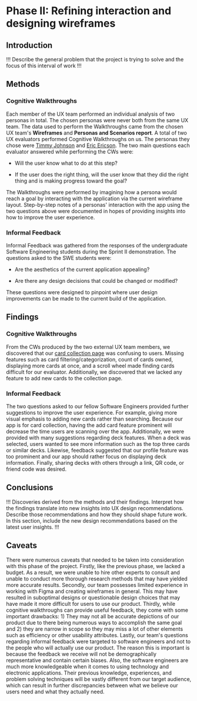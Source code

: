 # Phase II: Refining interaction and designing wireframes

## Introduction

!!! Describe the general problem that the project is trying to solve and the focus of this interval of work !!!

## Methods

### Cognitive Walkthroughs

Each member of the UX team performed an individual analysis of two personas in total. The chosen personas were never both from the same UX team. The data used to perform the Walkthroughs came from the chosen UX team's **Wireframes** and **Personas and Scenarios report**. A total of two UX evaluators performed Cognitive Walkthroughs on us. The personas they chose were [Timmy Johnson](https://chicosoftwareteams.slack.com/archives/C0472SZGT8T/p1710274988126439?thread_ts=1710273278.330969&cid=C0472SZGT8T) and [Eric Ericson](https://chicosoftwareteams.slack.com/archives/C0472SZGT8T/p1710275409415429?thread_ts=1710273278.330969&cid=C0472SZGT8T). 
The two main questions each evaluator answered while performing the CWs were:

* Will the user know what to do at this step?

* If the user does the right thing, will the user know that they did the right thing and is making progress toward the goal?

The Walkthroughs were performed by imagining how a persona would reach a goal by interacting with the application via the current wireframe layout. Step-by-step notes of a personas' interaction with the app using the two questions above were documented in hopes of providing insights into how to improve the user experience. 

### Informal Feedback

Informal Feedback was gathered from the responses of the undergraduate Software Engineering students during the Sprint II demonstration. The questions asked to the SWE students were:

* Are the aesthetics of the current application appealing?

* Are there any design decisions that could be changed or modified?

These questions were designed to pinpoint where user design improvements can be made to the current build of the application.

## Findings

### Cognitive Walkthroughs

From the CWs produced by the two external UX team members, we discovered that our [card collection page]() was confusing to users. Missing features such as card filtering/categorization, count of cards owned, displaying more cards at once, and a scroll wheel made finding cards difficult for our evaluator. Additionally, we discovered that we lacked any feature to add new cards to the collection page. 

### Informal Feedback

The two questions asked to our fellow Software Engineers provided further suggestions to improve the user experience. For example, giving more visual emphasis to adding new cards rather than searching. Because our app is for card collection, having the add card feature prominent will decrease the time users are scanning over the app. Additionally, we were provided with many suggestions regarding deck features. When a deck was selected, users wanted to see more information such as the top three cards or similar decks. Likewise, feedback suggested that our profile feature was too prominent and our app should rather focus on displaying deck information. Finally, sharing decks with others through a link, QR code, or friend code was desired.

## Conclusions

!!! Discoveries derived from the methods and their findings. Interpret how the findings translate into new insights into UX design recommendations. Describe those recommendations and how they should shape future work. In this section, include the new design recommendations based on the latest user insights. !!!

## Caveats

There were numerous caveats that needed to be taken into consideration with this phase of the project. Firstly, like the previous phase, we lacked a budget. As a result, we were unable to hire other experts to consult and unable to conduct more thorough research methods that may have yielded more accurate results. Secondly, our team possesses limited experience in working with Figma and creating wireframes in general. This may have resulted in suboptimal designs or questionable design choices that may have made it more difficult for users to use our product. Thirdly, while cognitive walkthroughs can provide useful feedback, they come with some important drawbacks: 1) They may not all be accurate depictions of our product due to there being numerous ways to accomplish the same goal and 2) they are narrow in scope so they may miss a lot of other elements such as efficiency or other usability attributes. Lastly, our team's questions regarding informal feedback were targeted to software engineers and not to the people who will actually use our product. The reason this is important is because the feedback we receive will not be demographically representative and contain certain biases. Also, the software engineers are much more knowledgeable when it comes to using technology and electronic applications. Their previous knowledge, experiences, and problem solving techniques will be vastly different from our target audience, which can result in further discrepancies between what we believe our users need and what they actually need.
